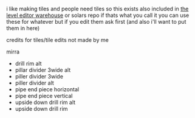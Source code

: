 i like making tiles and people need tiles so this exists
also included in [the level editor warehouse](https://github.com/solaristheworstcatever/The-Level-Editor-Warehouse) or solars repo if thats what you call it
you can use these for whatever but if you edit them ask first (and also i'll want to put them in here)

credits for tiles/tile edits not made by me

mirra
- drill rim alt
- pillar divider 3wide alt
- piller divider 3wide
- piller divider alt
- pipe end piece horizontal
- pipe end piece vertical
- upside down drill rim alt
- upside down drill rim
